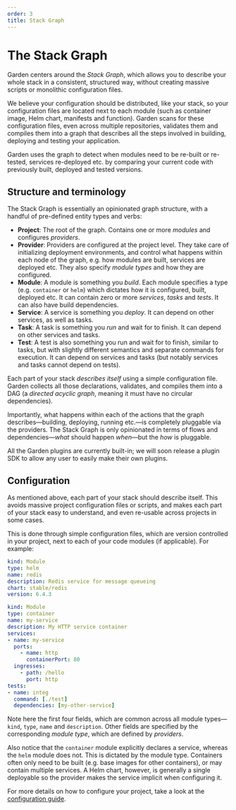 ```yaml
---
order: 3
title: Stack Graph
---
```

# The Stack Graph

Garden centers around the _Stack Graph_, which allows you to describe your whole stack in a consistent, structured way,
without creating massive scripts or monolithic configuration files.

We believe your configuration should be distributed, like your stack, so your configuration files are located next to
each module (such as container image, Helm chart, manifests and function). Garden scans for these configuration files,
even across multiple repositories, validates them and compiles them into a graph that describes all the steps involved
in building, deploying and testing your application.

Garden uses the graph to detect when modules need to be re-built or re-tested, services re-deployed etc. by comparing your current code with previously built, deployed and tested versions.

## Structure and terminology

The Stack Graph is essentially an opinionated graph structure, with a handful of pre-defined entity types and verbs:

* **Project**: The root of the graph. Contains one or more _modules_ and configures _providers_.
* **Provider**: Providers are configured at the project level. They take care of initializing deployment environments, and control what happens within each node of the graph, e.g. how modules are built, services are deployed etc. They also specify _module types_ and how they are configured.
* **Module**: A module is something you _build_. Each module specifies a type (e.g. `container` or `helm`) which dictates how it is configured, built, deployed etc. It can contain zero or more _services_, _tasks_ and _tests_. It can also have build dependencies.
* **Service**: A service is something you _deploy_. It can depend on other services, as well as tasks.
* **Task**: A task is something you _run_ and wait for to finish. It can depend on other services and tasks.
* **Test**: A test is also something you run and wait for to finish, similar to tasks, but with slightly different semantics and separate commands for execution. It can depend on services and tasks (but notably services and tasks cannot depend on tests).

Each part of your stack _describes itself_ using a simple configuration file. Garden collects all those declarations, validates, and compiles them into a DAG (a _directed acyclic graph_, meaning it must have no circular dependencies).

Importantly, what happens within each of the actions that the graph describes—building, deploying, running etc.—is completely pluggable via the providers. The Stack Graph is only opinionated in terms of flows and dependencies—_what_ should happen _when_—but the _how_ is pluggable.

All the Garden plugins are currently built-in; we will soon release a plugin SDK to allow any user to easily make their
own plugins.

## Configuration

As mentioned above, each part of your stack should describe itself. This avoids massive project configuration files or scripts, and makes each part of your stack easy to understand, and even re-usable across projects in some cases.

This is done through simple configuration files, which are version controlled in your project, next to each of your code modules (if applicable). For example:

```yaml
kind: Module
type: helm
name: redis
description: Redis service for message queueing
chart: stable/redis
version: 6.4.3
```

```yaml
kind: Module
type: container
name: my-service
description: My HTTP service container
services:
- name: my-service
  ports:
    - name: http
      containerPort: 80
  ingresses:
    - path: /hello
      port: http
tests:
- name: integ
  command: [./test]
  dependencies: [my-other-service]
```

Note here the first four fields, which are common across all module types—`kind`, `type`, `name` and `description`. Other fields are specified by the corresponding _module type_, which are defined by _providers_.

Also notice that the `container` module explicitly declares a service, whereas the `helm` module does not. This is dictated by the module
type. Containers often only need to be built (e.g. base images for other containers), or may contain multiple services. A Helm chart, however, is generally a single deployable so the provider makes the service implicit when configuring it.

For more details on how to configure your project, take a look at the [configuration guide](../guides/configuration-files.md).
